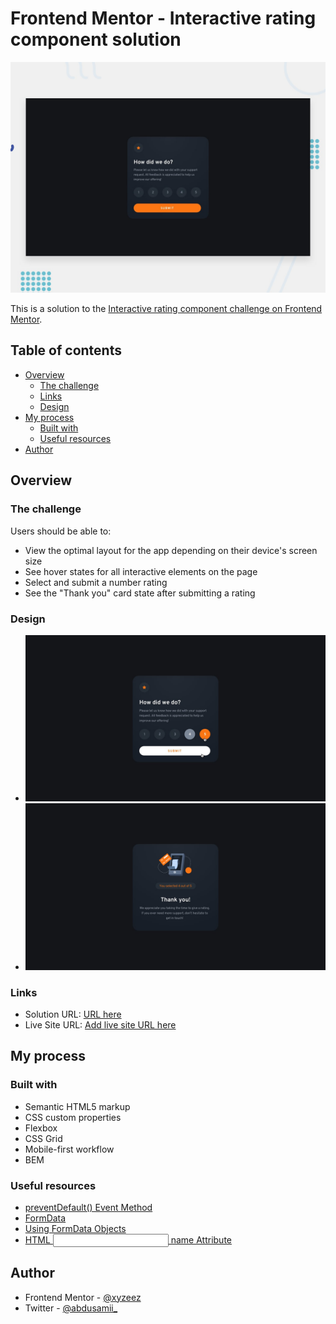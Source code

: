 # Frontend Mentor - Interactive rating component solution

![](./design/desktop-preview.jpg)

This is a solution to the [Interactive rating component challenge on Frontend Mentor](https://www.frontendmentor.io/challenges/interactive-rating-component-koxpeBUmI). 

## Table of contents

- [Overview](#overview)
  - [The challenge](#the-challenge)
  - [Links](#links)
  - [Design](#design)
- [My process](#my-process)
  - [Built with](#built-with)
  - [Useful resources](#useful-resources)
- [Author](#author)

## Overview

### The challenge

Users should be able to:

- View the optimal layout for the app depending on their device's screen size
- See hover states for all interactive elements on the page
- Select and submit a number rating
- See the "Thank you" card state after submitting a rating

### Design

- ![Active State](./design/active-states.jpg)
- ![Thank-you State](./design/desktop-thank-you-state.jpg)

### Links

- Solution URL: [URL here](https://www.frontendmentor.io/solutions/interactive-rating-component-bem-js-mobilefirst-accessibility-nL53CCGsg-)
- Live Site URL: [Add live site URL here](https://interactive-rating-component-femc.netlify.app/)

## My process

### Built with

- Semantic HTML5 markup
- CSS custom properties
- Flexbox
- CSS Grid
- Mobile-first workflow
- BEM

### Useful resources

- [preventDefault() Event Method](https://www.w3schools.com/jsref/event_preventdefault.asp)
- [FormData](https://developer.mozilla.org/en-US/docs/Web/API/FormData)
- [Using FormData Objects](https://developer.mozilla.org/en-US/docs/Web/API/FormData/Using_FormData_Objects)
- [HTML <input> name Attribute](https://www.w3schools.com/tags/att_input_name.asp#:~:text=Definition%20and%20Usage,passed%20when%20submitting%20a%20form.)

## Author

- Frontend Mentor - [@xyzeez](https://www.frontendmentor.io/profile/xyzeez)
- Twitter - [@abdusamii_](https://twitter.com/abdusamii_)